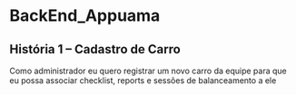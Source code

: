 # BackEnd_Appuama

## História 1 – Cadastro de Carro

Como administrador eu quero registrar um novo carro da equipe para que eu possa associar checklist, reports e sessões de balanceamento a ele
